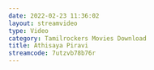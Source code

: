 ```yaml
---
date: 2022-02-23 11:36:02
layout: streamvideo
type: Video
category: Tamilrockers Movies Download
title: Athisaya Piravi
streamcode: 7utzvb78b76r
---
```

